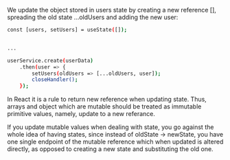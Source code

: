 We update the object stored in users state by creating a new reference [], spreading the old state ...oldUsers and adding the new user:

```sh
const [users, setUsers] = useState([]);


...

userService.create(userData)
    .then(user => {
        setUsers(oldUsers => [...oldUsers, user]);
        closeHandler();
    });
```

In React it is a rule to return new reference when updating state. Thus, arrays and object which are mutable should be treated as immutable primitive values, namely, update to a new referance. 

If you update mutable values when dealing with state, you go against the whole idea of having states, since instead of oldState -> newState, you have one single endpoint of the mutable reference which when updated is altered directly, as opposed to creating a new state and substituting the old one.
